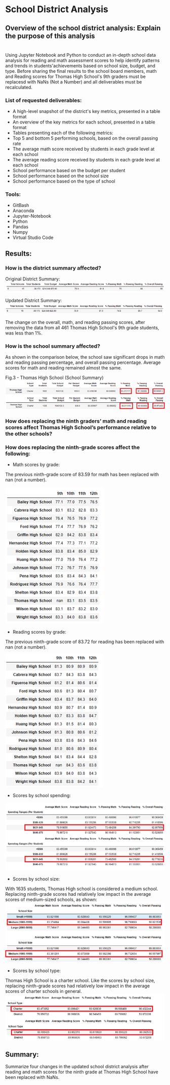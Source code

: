 # School District Analysis

## Overview of the school district analysis: Explain the purpose of this analysis
#
Using Jupyter Notebook and Python to conduct an in-depth school data analysis for reading and math assessment scores to help identify patterns and trends in students'achievements based on school size, budget, and type. Before sharing the final results to the school board members, math and Reading scores for Thomas High School's 9th graders must be replacesd with NaNs (Not a Number) and all deliverables must be recalculated.

### List of requested deliverables:
- A high-level snapshot of the district's key metrics, presented in a table format
- An overview of the key metrics for each school, presented in a table format
- Tables presenting each of the following metrics:
- Top 5 and bottom 5 performing schools, based on the overall passing rate
- The average math score received by students in each grade level at each school
- The average reading score received by students in each grade level at each school
- School performance based on the budget per student
- School performance based on the school size 
- School performance based on the type of school

### Tools:
- GitBash
- Anaconda
- Jupyter-Notebook
- Python
- Pandas
- Numpy
- Virtual Studio Code

## Results: 

### How is the district summary affected?

Original District Summary:
<img src=https://raw.githubusercontent.com/vandenesserm/School_District_Analysis/main/PNGs/District%20Summary%20-%20Original.png> 

Updated District Summary:
<img src=https://raw.githubusercontent.com/vandenesserm/School_District_Analysis/main/PNGs/District%20Summary%20-%20Updated.png>

The change on the overall, math, and reading passing scores, after removing the data from all 461 Thomas High School's 9th grade students, was less than 1%. 


### How is the school summary affected?

As shown in the comparison below, the school saw significant drops in math and reading passing percentage, and overall passing percentage. Average scores for math and reading remained almost the same.

Fig.3 - Thomas High School (School Summary)
<img src=https://raw.githubusercontent.com/vandenesserm/School_District_Analysis/main/PNGs/THS%20-%20Comparison.png>

### How does replacing the ninth graders’ math and reading scores affect Thomas High School’s performance relative to the other schools?

### How does replacing the ninth-grade scores affect the following:
- Math scores by grade:

The previous ninth-grade score of 83.59 for math has been replaced with nan (not a number).

<img src=https://raw.githubusercontent.com/vandenesserm/School_District_Analysis/main/PNGs/Math%20Scores%20by%20Grade%20-%20Updated.png>


- Reading scores by grade: 
 
 The previous ninth-grade score of 83.72 for reading has been replaced with nan (not a number).

<img src=https://raw.githubusercontent.com/vandenesserm/School_District_Analysis/main/PNGs/Reading%20Scores%20by%20Grade%20-%20Updated.png>

- Scores by school spending:

<img src=https://raw.githubusercontent.com/vandenesserm/School_District_Analysis/main/PNGs/Spending%20Summary%20-%20Comparison.png>


- Scores by school size:
  
With 1635 students, Thomas High school is considered a medium school. Replacing ninth-grade scores had relatively low impact in the average scores of medium-sized schools, as shown:
<img src=https://raw.githubusercontent.com/vandenesserm/School_District_Analysis/main/PNGs/Size%20Summary%20-%20Comparison.png>
  
- Scores by school type:    

Thomas High School is a charter school. Like the scores by school size, replacing ninth-grade scores had relatively low impact in the average scores of charter schools in general.
<img src=https://raw.githubusercontent.com/vandenesserm/School_District_Analysis/main/PNGs/School%20Type%20Summary%20-%20Comparison.png>



## Summary: 
Summarize four changes in the updated school district analysis after reading and math scores for the ninth grade at Thomas High School have been replaced with NaNs.
